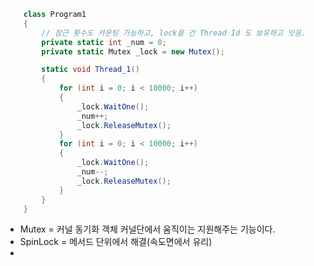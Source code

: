 ﻿```c#
    class Program1
    {
        // 잠근 횟수도 카운팅 가능하고, lock을 건 Thread Id 도 보유하고 잇음. 
        private static int _num = 0;
        private static Mutex _lock = new Mutex();

        static void Thread_1()
        {
            for (int i = 0; i < 10000; i++)
            {
                _lock.WaitOne();
                _num++;
                _lock.ReleaseMutex();
            }
            for (int i = 0; i < 10000; i++)
            {
                _lock.WaitOne();
                _num--;
                _lock.ReleaseMutex();
            }
        }
    }
```

- Mutex = 커널 동기화 객체 커널단에서 움직이는 지원해주는 기능이다. 
- SpinLock = 메서드 단위에서 해결(속도면에서 유리)
- 